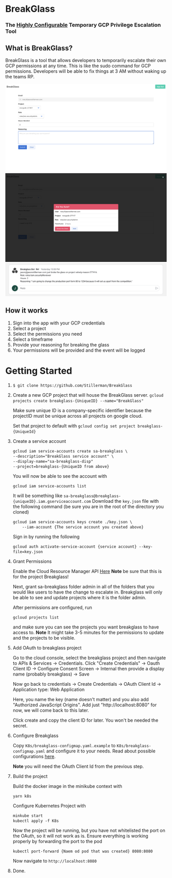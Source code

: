 # BreakGlass

### The [Highly Configurable](./CONFIGURE.md) Temporary GCP Privilege Escalation Tool

## What is BreakGlass?

BreakGlass is a tool that allows developers to temporarily escalate their own GCP permissions at any time. This is like the sudo command for GCP permissions. Developers will be able to fix things at 3 AM without waking up the teams RP.

![UI](./assets/UI.png)
![UI2](./assets/UI2.png)
![Bot](./assets/bot.png)

## How it works

1. Sign into the app with your GCP credentials
2. Select a project
3. Select the permissions you need
4. Select a timeframe
5. Provide your reasoning for breaking the glass
6. Your permissions will be provided and the event will be logged

# Getting Started

1. `$ git clone https://github.com/Stillerman/BreakGlass`
2. Create a new GCP project that will house the BreakGlass server.
   `gcloud projects create breakglass-{UniqueID} --name="BreakGlass"`

   Make sure unique ID is a company-specific identifier because the projectID must be unique across all projects on google cloud.

   Set that project to default with
   `gcloud config set project breakglass-{UniqueId}`

3. Create a service account

   ```shell
   gcloud iam service-accounts create sa-breakglass \
   --description="BreakGlass service account" \
   --display-name="sa-breakglass-disp"
   --project=breakglass-{UniqueID from above}
   ```

   You will now be able to see the account with

   ```
   gcloud iam service-accounts list
   ```

   It will be something like `sa-breakglass@breakglass-{uniqueID}.iam.gserviceaccount.com`
   Download the `key.json` file with the following command (be sure you are in the root of the directory you cloned)

   ```
   gcloud iam service-accounts keys create ./key.json \
       --iam-account {The service account you created above}
   ```

   Sign in by running the following

   ```
   gcloud auth activate-service-account {service account} --key-file=key.json
   ```

4. Grant Permissions

   Enable the Cloud Resource Manager API [Here](https://console.cloud.google.com/apis/library/cloudresourcemanager.googleapis.com)
   **Note** be sure that this is for the project Breakglass!

   Next, grant sa-breakglass folder admin in all of the folders that you would like users to have the change to escalate in. Breakglass will only be able to see and update projects where it is the folder admin.

   After permissions are configured, run

   ```
   gcloud projects list
   ```

   and make sure you can see the projects you want breakglass to have access to. **Note** It might take 3-5 minutes for the permissions to update and the projects to be visible.

5. Add OAuth to breakglass project

   Go to the cloud console, select the breakglass project and then navigate to APIs & Services -> Credentials. Click "Create Credentials" -> Oauth Client ID -> Configure Consent Screen -> Internal then provide a display name (probably breakglass) -> Save

   Now go back to credentials -> Create Credentials -> OAuth Client Id -> Application type: Web Application

   Here, you name the key (name doesn't matter) and you also add "Authorized JavaScript Origins". Add just "http://localhost:8080" for now, we will come back to this later.

   Click create and copy the client ID for later. You won't be needed the secret.

6. Configure Breakglass

   Copy `K8s/breakglass-configmap.yaml.example` to `K8s/breakglass-configmap.yaml` and configure it to your needs. Read about possible configurations [here](./CONFIGURE.md).

   **Note** you will need the OAuth Client Id from the previous step.

7. Build the project

   Build the docker image in the minikube context with

   ```
   yarn k8s
   ```

   Configure Kubernetes Project with

   ```
   minkube start
   kubectl apply -f K8s
   ```

   Now the project will be running, but you have not whitelisted the port on the OAuth, so it will not work as is. Ensure everything is working properly by forwarding the port to the pod

   ```
   kubectl port-forward {Naem od pod that was created} 8080:8080
   ```

   Now navigate to `http://localhost:8080`

8. Done.
